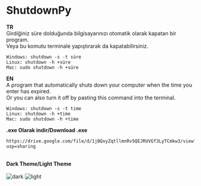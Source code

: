 # ShutdownPy
<strong>TR</strong>
<br>
Girdiğiniz süre dolduğunda bilgisayarınızı otomatik olarak kapatan bir program.
<br>
Veya bu komutu terminale yapıştırarak da kapatabilirsiniz.

    Windows: shutdown -s -t süre
    Linux: shutdown -h +süre
    Mac: sudo shutdown -h +süre
<strong>EN</strong>
<br>
A program that automatically shuts down your computer when the time you enter has expired.
<br>
Or you can also turn it off by pasting this command into the terminal.

    Windows: shutdown -s -t time
    Linux: shutdown -h +time
    Mac: sudo shutdown -h +time

<strong>.exe Olarak indir/Download .exe</strong>

    https://drive.google.com/file/d/1jBQxyZqtllmnRv5QEJRUVGf3LyTCmkw3/view?usp=sharing

<br><strong>Dark Theme/Light Theme</strong><br><br>
![dark](https://user-images.githubusercontent.com/84205690/211172393-dbd9c856-7612-42aa-9eec-a4c1a6cf9e04.png)
![light](https://user-images.githubusercontent.com/84205690/211172814-c77f5690-8d44-40c7-9d6f-b027f545aa21.png)
